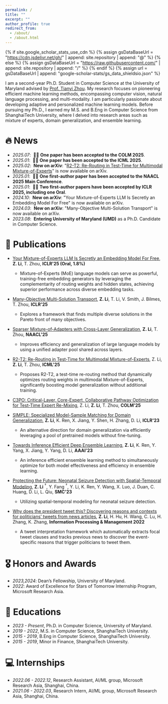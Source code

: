 ```yaml
---
permalink: /
title: ""
excerpt: ""
author_profile: true
redirect_from: 
  - /about/
  - /about.html
---
```


{% if site.google_scholar_stats_use_cdn %}
{% assign gsDataBaseUrl = "https://cdn.jsdelivr.net/gh/" | append: site.repository | append: "@" %}
{% else %}
{% assign gsDataBaseUrl = "https://raw.githubusercontent.com/" | append: site.repository | append: "/" %}
{% endif %}
{% assign url = gsDataBaseUrl | append: "google-scholar-stats/gs_data_shieldsio.json" %}

<span class='anchor' id='about-me'></span>

I am a second-year Ph.D. Student in Computer Science at the University of Maryland advised by [Prof. Tianyi Zhou](https://tianyizhou.github.io/cv/). My research focuses on pioneering efficient machine learning methods, encompassing computer vision, natural language processing, and multi-modality. I am particularly passionate about developing adaptive and personalized machine learning models. Before pursuing my Ph.D., I earned my M.S. and B.Eng in Computer Science from ShanghaiTech University, where I delved into research areas such as mixture of experts, domain generalization, and ensemble learning. 


# 🔥 News
- *2025.07*: &nbsp;🎉🎉 **One paper has been accepted to the COLM 2025**.
- *2025.01*: &nbsp;🎉🎉 **One paper has been accepted to the ICML 2025**.
- *2025.02*: &nbsp;**New on arXiv**: "[R2-T2: Re-Routing in Test-Time for Multimodal Mixture-of-Experts](https://arxiv.org/pdf/2502.20395)" is now available on arXiv.
- *2025.01*: &nbsp;🎉🎉 **One first-author paper has been accepted to the NAACL 2025 Main Conference**.
- *2025.01*: &nbsp;🎉🎉 **Two first-author papers have been accepted by ICLR 2025, including one Oral**.
- *2024.10*: &nbsp;**New on arXiv**: "Your Mixture-of-Experts LLM Is Secretly an Embedding Model For Free" is now available on arXiv.
- *2024.03*: &nbsp;**New on arXiv**: "Many-Objective Multi-Solution Transport" is now available on arXiv.
- *2023.08*: &nbsp;**Entering University of Maryland (UMD)** as a Ph.D. Candidate in Computer Science.

# 📝 Publications 

- [Your Mixture-of-Experts LLM Is Secretly an Embedding Model For Free](https://arxiv.org/abs/2410.10814), **Z. Li**, T. Zhou, **ICLR'25 (Oral, 1.8%)**
  - Mixture-of-Experts (MoE) language models can serve as powerful, training-free embedding generators by leveraging the complementarity of routing weights and hidden states, achieving superior performance across diverse embedding tasks.

- [Many-Objective Multi-Solution Transport](https://arxiv.org/abs/2403.04099), **Z. Li**, T. Li, V. Smith, J. Bilmes, T. Zhou, **ICLR'25**
  - Explores a framework that finds multiple diverse solutions in the Pareto front of many objectives.
 
- [Sparser Mixture-of-Adapters with Cross-Layer Generalization](https://openreview.net/pdf?id=PFGTa6OVBI), **Z. Li**, T. Zhou, **NAACL'25**
  - Improves efficiency and generalization of large language models by using a unified adapter pool shared across layers.
 
- [R2-T2: Re-Routing in Test-Time for Multimodal Mixture-of-Experts](https://arxiv.org/pdf/2502.20395), Z. Li, **Z. Li**, T. Zhou, **ICML'25**
  - Proposes R2-T2, a test-time re-routing method that dynamically optimizes routing weights in multimodal Mixture-of-Experts, significantly boosting model generalization without additional training.
- [C3PO: Critical-Layer, Core-Expert, Collaborative Pathway Optimization for Test-Time Expert Re-Mixing](https://arxiv.org/abs/2504.07964), Z. Li, **Z. Li**, T. Zhou, **COLM'25**

- [SIMPLE: Specialized Model-Sample Matching for Domain Generalization](https://seqml.github.io/simple/), **Z. Li**, K. Ren, X. Jiang, Y. Shen, H. Zhang, D. Li, **ICLR'23**
  - An alternative direction for domain generalization via efficiently leveraging a pool of pretrained models without fine-tuning.

- [Towards Inference Efficient Deep Ensemble Learning](https://seqml.github.io/irene/), **Z. Li**, K. Ren, Y. Yang, X. Jiang, Y. Yang, D. Li, **AAAI'23**
  - An inference efficient ensemble learning method to simultaneously optimize for both model effectiveness and efficiency in ensemble learning.
 
- [Protecting the Future: Neonatal Seizure Detection with Spatial-Temporal Modeling](https://seqml.github.io/statenet/), **Z. Li** $^\dagger$, Y. Fang $^\dagger$, Y. Li, K. Ren, Y. Wang, X. Luo, J. Duan, C. Huang, D. Li, L. Qiu, **SMC'23**
  - Utilizing spatial-temporal modeling for neonatal seizure detection.

- [Why does the president tweet this? Discovering reasons and contexts for politicians’ tweets from news articles](https://www.sciencedirect.com/science/article/pii/S0306457322000218), **Z. Li**, H. Hu, H. Wang, C. Lu, H. Zhang, K. Zhang, **Information Processing & Management 2022**
  - A tweet interpretation framework which automatically extracts focal tweet clauses and tracks previous news to discover the event-specific reasons that trigger politicians to tweet them.


# 🎖 Honors and Awards
- *2023,2024*: Dean’s Fellowship, University of Maryland.
- *2022*: Award of Excellence for Stars of Tomorrow Internship Program, Microsoft Research Asia.

# 📖 Educations
- *2023 - Present*, Ph.D. in Computer Science, University of Maryland.
- *2019 - 2022*, M.S. in Computer Science, ShanghaiTech University.
- *2015 - 2019*, B.Eng in Computer Science, ShanghaiTech University.
- *2015 - 2019*, Minor in Finance, ShanghaiTech University.

# 💻 Internships
- *2022.06 - 2022.12*, Research Assistant, AI/ML group, Microsoft Research Asia, Shanghai, China.
- *2021.06 - 2022.03*, Research Intern, AI/ML group, Microsoft Research Asia, Shanghai, China.
